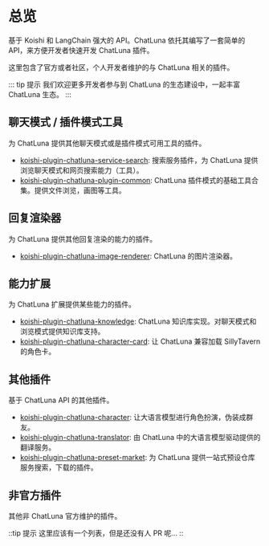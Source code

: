 # 总览

基于 Koishi 和 LangChain 强大的 API。ChatLuna 依托其编写了一套简单的 API，来方便开发者快速开发 ChatLuna 插件。

这里包含了官方或者社区，个人开发者维护的与 ChatLuna 相关的插件。

::: tip 提示
我们欢迎更多开发者参与到 ChatLuna 的生态建设中，一起丰富 ChatLuna 生态。
:::

## 聊天模式 / 插件模式工具

为 ChatLuna 提供其他聊天模式或是插件模式可用工具的插件。

- [koishi-plugin-chatluna-service-search](./plugin/search-service.md): 搜索服务插件，为 ChatLuna 提供浏览聊天模式和网页搜索能力（工具）。
- [koishi-plugin-chatluna-plugin-common](./plugin/common.md): ChatLuna 插件模式的基础工具合集。提供文件浏览，画图等工具。

## 回复渲染器

为 ChatLuna 提供其他回复渲染的能力的插件。

- [koishi-plugin-chatluna-image-renderer](./renderer/image.md): ChatLuna 的图片渲染器。

## 能力扩展

为 ChatLuna 扩展提供某些能力的插件。

- [koishi-plugin-chatluna-knowledge](./extension/knowledge.md): ChatLuna 知识库实现。对聊天模式和浏览模式提供知识库支持。
- [koishi-plugin-chatluna-character-card](./extension/character-card.md): 让 ChatLuna 兼容加载 SillyTavern 的角色卡。

## 其他插件

基于 ChatLuna API 的其他插件。

- [koishi-plugin-chatluna-character](./other/character.md): 让大语言模型进行角色扮演，伪装成群友。
- [koishi-plugin-chatluna-translator](./other/translator.md): 由 ChatLuna 中的大语言模型驱动提供的翻译服务。
- [koishi-plugin-chatluna-preset-market](./other/preset-market.md): 为 ChatLuna 提供一站式预设仓库服务搜索，下载的插件。

## 非官方插件

其他非 ChatLuna 官方维护的插件。

::tip 提示
这里应该有一个列表，但是还没有人 PR 呢...
::
